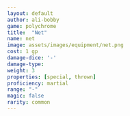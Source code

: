 ```yaml
---
layout: default
author: ali-bobby
game: polychrome
title:  "Net"
name: net
image: assets/images/equipment/net.png
cost: 1 gp
damage-dice: '-'
damage-type:
weight: 3
properties: [special, thrown]
proficiency: martial
range: "-"
magic: false
rarity: common
---
```

